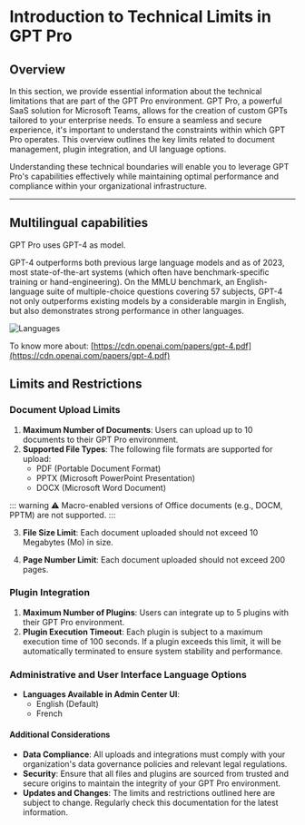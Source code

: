 
# Introduction to Technical Limits in GPT Pro

## Overview

In this section, we provide essential information about the technical limitations that are part of the GPT Pro environment. GPT Pro, a powerful SaaS solution for Microsoft Teams, allows for the creation of custom GPTs tailored to your enterprise needs. To ensure a seamless and secure experience, it's important to understand the constraints within which GPT Pro operates. This overview outlines the key limits related to document management, plugin integration, and UI language options.

Understanding these technical boundaries will enable you to leverage GPT Pro's capabilities effectively while maintaining optimal performance and compliance within your organizational infrastructure.

---

## Multilingual capabilities
GPT Pro uses GPT-4 as model.

GPT-4 outperforms both previous large language models and as of 2023, most state-of-the-art systems (which often have benchmark-specific training or hand-engineering). On the MMLU benchmark, an English-language suite of multiple-choice questions covering 57 subjects, GPT-4 not only outperforms existing models by a considerable margin in English, but also demonstrates strong performance in other languages.

![Languages](/assets/img/gpt/languages.jpg)

To know more about: [https://cdn.openai.com/papers/gpt-4.pdf](https://cdn.openai.com/papers/gpt-4.pdf)

## Limits and Restrictions

### Document Upload Limits

1. **Maximum Number of Documents**: Users can upload up to 10 documents to their GPT Pro environment.
2. **Supported File Types**: The following file formats are supported for upload:
    - PDF (Portable Document Format)
    - PPTX (Microsoft PowerPoint Presentation)
    - DOCX (Microsoft Word Document)

::: warning ⚠️
   Macro-enabled versions of Office documents (e.g., DOCM, PPTM) are not supported.
:::


3. **File Size Limit**: Each document uploaded should not exceed 10 Megabytes (Mo) in size.

4. **Page Number Limit**: Each document uploaded should not exceed 200 pages.

### Plugin Integration

1. **Maximum Number of Plugins**: Users can integrate up to 5 plugins with their GPT Pro environment.
2. **Plugin Execution Timeout**: Each plugin is subject to a maximum execution time of 100 seconds. If a plugin exceeds this limit, it will be automatically terminated to ensure system stability and performance.

### Administrative and User Interface Language Options

- **Languages Available in Admin Center UI**:
  - English (Default)
  - French

#### Additional Considerations

- **Data Compliance**: All uploads and integrations must comply with your organization's data governance policies and relevant legal regulations.
- **Security**: Ensure that all files and plugins are sourced from trusted and secure origins to maintain the integrity of your GPT Pro environment.
- **Updates and Changes**: The limits and restrictions outlined here are subject to change. Regularly check this documentation for the latest information.



<Hubspot />
